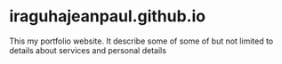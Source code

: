 # iraguhajeanpaul.github.io
This my portfolio website. It describe some of some of but not limited to details about services and personal details
